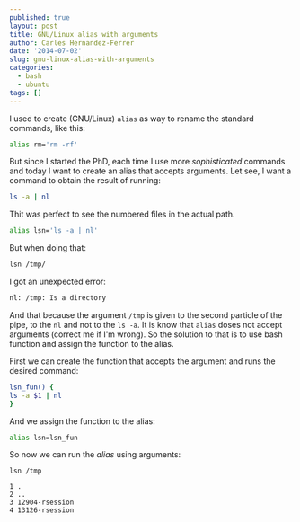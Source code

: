 ```yaml
---
published: true
layout: post
title: GNU/Linux alias with arguments
author: Carles Hernandez-Ferrer
date: '2014-07-02'
slug: gnu-linux-alias-with-arguments
categories:
  - bash
  - ubuntu
tags: []
---
```


I used to create (GNU/Linux) `alias` as way to rename the standard commands, like this:

```bash
alias rm='rm -rf'
```

But since I started the PhD, each time I use more *sophisticated* commands and today I want to create an alias that accepts arguments. Let see, I want a command to obtain the result of running:

```bash
ls -a | nl
```

Thit was perfect to see the numbered files in the actual path.

```bash
alias lsn='ls -a | nl'
```

But when doing that:

```bash
lsn /tmp/
```

I got an unexpected error:

```bash
nl: /tmp: Is a directory
```

And that because the argument `/tmp` is given to the second particle of the pipe, to the `nl` and not to the `ls -a`. It is know that `alias` doses not accept arguments (correct me if I'm wrong). So the solution to that is to use bash function and assign the function to the alias.

First we can create the function that accepts the argument and runs the desired command:

```bash
lsn_fun() {
ls -a $1 | nl
}
```

And we assign the function to the alias:

```bash
alias lsn=lsn_fun
```

So now we can run the <em>alias</em> using arguments:

```
lsn /tmp

1 .
2 ..
3 12904-rsession
4 13126-rsession
```
